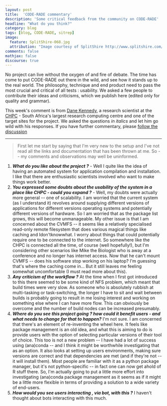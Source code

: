 ```yaml
---
layout: post
title:  'CODE-RADE commentary'
description: 'Some critical feedback from the community on CODE-RADE'
headline: "What do you think?"
category: blog
tags: [blog, CODE-RADE, sitrep]
image:
  feature: SplitShire-068.jpg
  attribution: "Image courtesy of SplitShire http://www.splitshire.com/light-umbrella/"
comments: false
mathjax: false
discourse: true
---
```


No project can live without the oxygen of and fire of debate. The time has come to put CODE-RADE out there in the wild, and see how it stands up to the real world. The philosophy, technique and end product need to pass the most crucial and critical of all tests : usability. We asked a few people to contribute their ideas and criticisms, which we publish here (edited only for quality and grammar).

This week's comment is from [Dane Kennedy](http://github.com/kennedydane), a research scientist at the [CHPC](http://www.chpc.ac.za) - South Africa's largest research computing centre and one of the target sites for the project. We asked the questions _in italics_ and let him go wild with his responses. If you have further commentary, please [follow the discussion](http://discourse.sci-gaia.eu/t/code-rade-commentary/1799)

-----


> First let me start by saying that I'm very new to the setup and I've not read all the links and documentation that has been thrown at me. So -- my comments and observations may well be uninformed.

  1. ***What do you like about the project ?*** - Well I quite like the idea of having an automated system for application compilation and installation. I like that there are enthusiastic scientists involved who want to make things work better.
  1. ***You expressed some doubts about the usability of the system in a place like CHPC - could you expand ?*** - Well, my doubts were actually more general -- one of scalability. I am worried that the current system (as I understand it) revolves around supplying different versions of applications for different versions operating systems and potentially different versions of hardware. So I am worried that as the package list grows, this will become unmanageable. My other issue is that I am concerned about the CVMFS -- it seems like a relatively specialised read-only remote filesystem that does various magical things like caching and Idon'tknowwhat. I worry about things that could potentially require one to be connected to the internet. So somewhere like the CHPC is connected all the time, of course (well hopefully!), but I'm considering other scenarios like Mike the Biologist who is away at a conference and no longer has internet access. Now that he can't mount CVMFS -- does his software stop working on his laptop? I'm guessing that's where the caching come in... But it still leaves me feeling somewhat uncomfortable (I must read more about this).
  1. ***Any criticism of the workflow ?*** At the time when I first got introduced to this there seemed to be some kind of NFS problem, which meant that build times were very slow. As someone who is absolutely rubbish at multi-tasking or task-switching, the longer I have to sit and wait between builds is probably going to result in me losing interest and working on something else where I can have more flow. This can obviously be overcome and the number of build nodes can be increased presumably.
  1. ***Where do you see this project going ? how could it benefit users - and what needs to change for that to happen?*** I'm not sure. I am concerned that there's an element of re-inventing the wheel here. It feels like package management is an old idea, and what this is aiming to do is provide users with the option of selecting particular versions of their tool of choice. This too is not a new problem -- I have had a lot of success using (ana)conda -- and I think it might be worthwhile investigating that as an option. It also looks at setting up users environments, making sure versions are correct and that dependencies are met (and if they're not -- it will install them). Most people are familiar with it as a python package manager, but it's not python-specific -- in fact one can now get ahold of R stuff there. So, I'm actually going to put a little more effort into investigating (ana)conda package management as it seems as if it might be a little more flexible in terms of providing a solution to a wide variety of end-users.
  1. ***How would you see users interacting , via bot, with this ?*** I haven't thought about bots interacting with this much.
